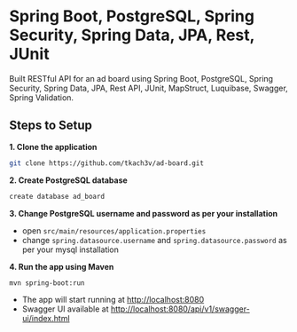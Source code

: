 # Spring Boot, PostgreSQL, Spring Security, Spring Data, JPA, Rest, JUnit

Built RESTful API for an ad board using Spring Boot, PostgreSQL, Spring Security, Spring Data, JPA, Rest API, JUnit, MapStruct, Luquibase, Swagger, Spring Validation.

## Steps to Setup

**1. Clone the application**

```bash
git clone https://github.com/tkach3v/ad-board.git
```

**2. Create PostgreSQL database**
```bash
create database ad_board
```

**3. Change PostgreSQL username and password as per your installation**

+ open `src/main/resources/application.properties`
+ change `spring.datasource.username` and `spring.datasource.password` as per your mysql installation

**4. Run the app using Maven**

```bash
mvn spring-boot:run
```

- The app will start running at <http://localhost:8080>
- Swagger UI available at <http://localhost:8080/api/v1/swagger-ui/index.html>
